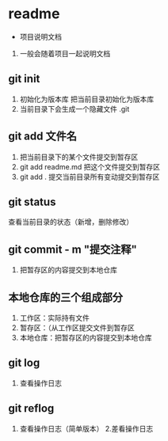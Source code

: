 # readme
+ 项目说明文档
1. 一般会随着项目一起说明文档


## git init
1. 初始化为版本库 把当前目录初始化为版本库
2. 当前目录下会生成一个隐藏文件 .git


## git add 文件名
1. 把当前目录下的某个文件提交到暂存区
2. git add readme.md 把这个文件提交到暂存区
3. git add . 提交当前目录所有变动提交到暂存区



 ## git status
 查看当前目录的状态（新增，删除修改）

## git commit - m "提交注释"
1. 把暂存区的内容提交到本地仓库

## 本地仓库的三个组成部分
1. 工作区：实际持有文件
2. 暂存区：（从工作区提交文件到暂存区
3. 本地仓库：把暂存区的内容提交到本地仓库


## git log
1. 查看操作日志

## git reflog 
1. 查看操作日志（简单版本）
2.差看操作日志
